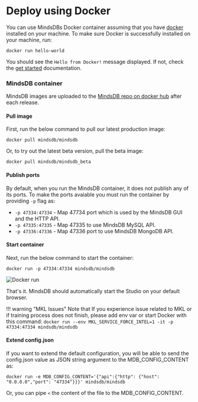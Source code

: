 # Deploy using Docker

You can use MindsDBs Docker container assuming that you have <a href="https://docs.docker.com/install" target="_blank">docker</a> installed on your machine. To make sure Docker is successfully installed on your machine, run:

```
docker run hello-world
```

You should see the `Hello from Docker!` message displayed. If not, check the <a href="https://www.docker.com/get-started" target="_blank">get started</a> documentation.


### MindsDB container

MindsDB images are uploaded to the <a href="https://hub.docker.com/u/mindsdb" target="_blank">MindsDB repo on docker hub</a> after each release.

#### Pull image

First, run the below command to pull our latest production image:

```
docker pull mindsdb/mindsdb
```

Or, to try out the latest beta version, pull the beta image:

```
docker pull mindsdb/mindsdb_beta
```

#### Publish ports

By default, when you run the MindsDB container, it does not publish any of its ports. To make the ports avaiable you must run the container by providing `-p` flag as:

* `-p 47334:47334` - Map 47734 port which is used by the MindsDB GUI and the HTTP API. 
* `-p 47335:47335` - Map 47335 to use MindsDB MySQL API.
* `-p 47336:47336` - Map  47336 port to use MindsDB MongoDB API.

#### Start container

Next, run the below command to start the container:

```
docker run -p 47334:47334 mindsdb/mindsdb
```

![Docker run](/assets/docker-install.gif)

That's it. MindsDB should automatically start the Studio on your default browser.

!!! warning "MKL Issues"
	Note that If you experience issue related to MKL or if training process does not finish, please add env var or start Docker with this command:
	```
	docker run --env MKL_SERVICE_FORCE_INTEL=1 -it -p 47334:47334 mindsdb/mindsdb
	```

#### Extend config.json

If you want to extend the default configuration, you will be able to send the config.json value as JSON string argument to the MDB_CONFIG_CONTENT as:

```
docker run -e MDB_CONFIG_CONTENT='{"api":{"http": {"host": "0.0.0.0","port": "47334"}}}' mindsdb/mindsdb
```

Or, you can pipe `<`  the content of the file to the MDB_CONFIG_CONTENT.
